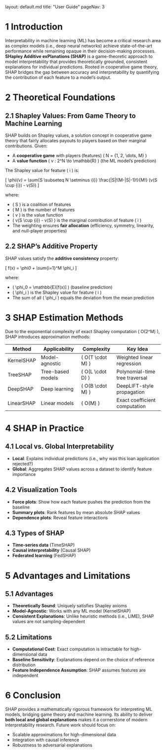<frontmatter>
layout: default.md
title: "User Guide"
pageNav: 3
</frontmatter>

# 1 Introduction

Interpretability in machine learning (ML) has become a critical research area as complex models (i.e., deep neural networks) achieve state-of-the-art performance while remaining opaque in their decision-making processes. **SHapley Additive exPlanations (SHAP)** is a game-theoretic approach to model interpretability that provides theoretically grounded, consistent explanations for individual predictions. Rooted in cooperative game theory, SHAP bridges the gap between accuracy and interpretability by quantifying the contribution of each feature to a model’s output.

# 2 Theoretical Foundations

## 2.1 Shapley Values: From Game Theory to Machine Learning

SHAP builds on Shapley values, a solution concept in cooperative game theory that fairly allocates payouts to players based on their marginal contributions. Given:

- A **cooperative game** with players (features) \( N = \{1, 2, \dots, M\} \)
- A **value function** \( v : 2^N \to \mathbb{R} \) (the ML model’s prediction)

The Shapley value for feature \( i \) is:

\[
\phi*i(v) = \sum*{S \subseteq N \setminus \{i\}} \frac{|S|!(M-|S|-1)!}{M!} (v(S \cup \{i\}) - v(S))
\]

where:

- \( S \) is a coalition of features
- \( M \) is the number of features
- \( v \) is the value function
- \( v(S \cup \{i\}) - v(S) \) is the marginal contribution of feature \( i \)
- The weighting ensures **fair allocation** (efficiency, symmetry, linearity, and null-player properties)

## 2.2 SHAP’s Additive Property

SHAP values satisfy the **additive consistency** property:

\[
f(x) = \phi*0 + \sum*{i=1}^M \phi_i
\]

where:

- \( \phi_0 = \mathbb{E}[f(x)] \) (baseline prediction)
- \( \phi_i \) is the Shapley value for feature \( i \)
- The sum of all \( \phi_i \) equals the deviation from the mean prediction

# 3 SHAP Estimation Methods

Due to the exponential complexity of exact Shapley computation \( O(2^M) \), SHAP introduces approximation methods:

| Method     | Applicability     | Complexity         | Key Idea                       |
| ---------- | ----------------- | ------------------ | ------------------------------ |
| KernelSHAP | Model-agnostic    | \( O(T \cdot M) \) | Weighted linear regression     |
| TreeSHAP   | Tree-based models | \( O(L \cdot D) \) | Polynomial-time tree traversal |
| DeepSHAP   | Deep learning     | \( O(B \cdot M) \) | DeepLIFT-style propagation     |
| LinearSHAP | Linear models     | \( O(M) \)         | Exact coefficient computation  |

# 4 SHAP in Practice

## 4.1 Local vs. Global Interpretability

- **Local**: Explains individual predictions (i.e., why was this loan application rejected?)
- **Global**: Aggregates SHAP values across a dataset to identify feature importance

## 4.2 Visualization Tools

- **Force plots**: Show how each feature pushes the prediction from the baseline
- **Summary plots**: Rank features by mean absolute SHAP values
- **Dependence plots**: Reveal feature interactions

## 4.3 Types of SHAP

- **Time-series data** (TimeSHAP)
- **Causal interpretability** (Causal SHAP)
- **Federated learning** (FedSHAP)

# 5 Advantages and Limitations

## 5.1 Advantages

- **Theoretically Sound**: Uniquely satisfies Shapley axioms
- **Model-Agnostic**: Works with any ML model (KernelSHAP)
- **Consistent Explanations**: Unlike heuristic methods (i.e., LIME), SHAP values are not sampling-dependent

## 5.2 Limitations

- **Computational Cost**: Exact computation is intractable for high-dimensional data
- **Baseline Sensitivity**: Explanations depend on the choice of reference distribution
- **Feature Independence Assumption**: SHAP assumes features are independent

# 6 Conclusion

SHAP provides a mathematically rigorous framework for interpreting ML models, bridging game theory and machine learning. Its ability to deliver **both local and global explanations** makes it a cornerstone of modern interpretability research. Future work should focus on:

- Scalable approximations for high-dimensional data
- Integration with causal inference
- Robustness to adversarial explanations
